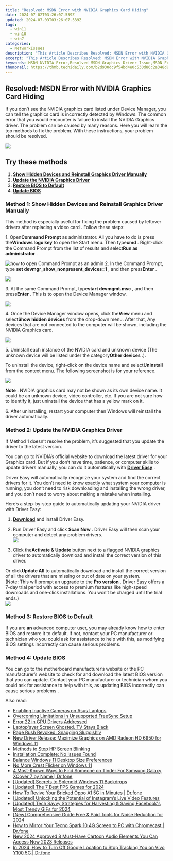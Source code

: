 ```yaml
---
title: "Resolved: MSDN Error with NVIDIA Graphics Card Hiding"
date: 2024-07-02T03:26:07.539Z
updated: 2024-07-03T03:26:07.539Z
tags:
  - win11
  - win10
  - win7
categories:
  - NetworkIssues
description: "This Article Describes Resolved: MSDN Error with NVIDIA Graphics Card Hiding"
excerpt: "This Article Describes Resolved: MSDN Error with NVIDIA Graphics Card Hiding"
keywords: MSDN NVIDIA Error,Resolved MSDN Graphics Driver Issue,MSDN Error Troubleshooting for NVIDIA,Fix NVIDIA Graphics Card Issues on MSDN,Hiding NVIDIA Errors on MSDN Platform,MSDN Graphics Card Compatibility with NVIDIA,Troubleshoot MSDN Errors
thumbnail: https://thmb.techidaily.com/b2d930dc9f54bd4e0c530d86c2a348d9ac40f0a9ccacade9f15d83732ceb2db8.jpg
---
```


## Resolved: MSDN Error with NVIDIA Graphics Card Hiding

 If you don’t see the NVIDIA graphics card listed under Device Manager, you can tell the graphics card is incorrectly detected by Windows. The common error that you would encounter is failure to install the NVIDIA Graphics driver. The problem can be caused by many reasons. Here you will learn the top methods to fix the problem. With these instructions, your problem should be resolved.

![](https://images.drivereasy.com/wp-content/uploads/2021/05/device-manager-graphics-card.jpg)

## Try these methods

1. **[Show Hidden Devices and Reinstall Graphics Driver Manually](#h-method-1-show-hidden-devices-and-reinstall-graphics-driver-manually)**
2. **[Update the NVIDIA Graphics Driver](#h-method-2-update-the-nvidia-graphics-driver)**
3. **[Restore BIOS to Default](#h-method-3-restore-bios-to-default)**
4. **[Update BIOS](#h-method-4-update-bios)**

### **Method 1: Show Hidden Devices and Reinstall Graphics Driver Manually**

 This method is especially useful for fixing the problem caused by leftover drivers after replacing a video card . Follow these steps:

 1\. Open**Command Prompt** as administrator. All you have to do is press the**Windows logo key** to open the Start menu. Then type**cmd** . Right-click the Command Prompt from the list of results and select**Run as administrator** .

![how to open Command Prompt as an admin](https://images.drivereasy.com/wp-content/uploads/2023/10/win11-Command-Prompt-Run-as-administrator.jpg) [](https://tools.techidaily.com/drivereasy/download/)
 2\. In the Command Prompt, type **set devmgr\_show\_nonpresent\_devices=1** , and then press**Enter** .

![](https://images.drivereasy.com/wp-content/uploads/2023/10/win11-Command-Prompt-set-devmgr_show_nonpresent_devices1.jpg)

 3\. At the same Command Prompt, type**start devmgmt.msc** , and then press**Enter** . This is to open the Device Manager window.

![](https://images.drivereasy.com/wp-content/uploads/2023/10/win11-Command-Prompt-start-devmgmt.msc_.jpg)

 4\. Once the Device Manager window opens, click the**View** menu and select**Show hidden devices** from the drop-down menu. After that, Any devices that are not connected to the computer will be shown, including the NVIDIA Graphics card.

![](https://images.drivereasy.com/wp-content/uploads/2023/10/win11-Device-Manager-View-Show-hiddens-devices.jpg)

 5\. Uninstall each instance of the NVIDIA card and unknown device (The unknown device will be listed under the category**Other devices** .).

 To uninstall the device, right-click on the device name and select**Uninstall** from the context menu. The following screenshot is for your reference.

![](https://images.drivereasy.com/wp-content/uploads/2023/10/win11-Device-Manager-Other-devices-Uninstall.jpg)

**Note** : NVIDIA graphics card may not be shown as its own device name. It could be an unknown device, video controller, etc. If you are not sure how to identify it, just uninstall the device that has a yellow mark on it.

 6\. After uninstalling, restart your computer then Windows will reinstall the driver automatically.

### Method 2: Update the NVIDIA Graphics Driver

 If Method 1 doesn’t resolve the problem, it’s suggested that you update the driver to the latest version.

 You can go to NVIDIA’s official website to download the latest driver for your Graphics card. But if you don’t have time, patience, or computer skills to update drivers manually, you can do it automatically with [**Driver Easy**](https://tools.techidaily.com/drivereasy/download/) .

 Driver Easy will automatically recognize your system and find the correct drivers for it. You don’t need to know exactly what system your computer is running, you don’t need to risk downloading and installing the wrong driver, and you don’t need to worry about making a mistake when installing.

 Here’s a step-by-step guide to automatically updating your NVIDIA driver with Driver Easy:

 1) **[Download](https://tools.techidaily.com/drivereasy/download/)**  and install Driver Easy.

 2) Run Driver Easy and click **Scan Now** . Driver Easy will then scan your computer and detect any problem drivers.  
![](https://www.drivereasy.com/wp-content/uploads/2024/05/DE-scan-now-6.0.jpg)

 3) Click the**Activate & Update** button next to a flagged NVIDIA graphics driver to automatically download and install the correct version of this driver.

 Or click**Update All** to automatically download and install the correct version of all the drivers that are missing or out of date on your system.  
 (Note: This will prompt an upgrade to the **[Pro version](https://tools.techidaily.com/drivereasy/download/)**  . Driver Easy offers a 7-day trial period with access to premium features like high-speed downloads and one-click installations. You won’t be charged until the trial ends.)  
![](https://www.drivereasy.com/wp-content/uploads/2016/11/DE-update-all-NVIDIA-6.0.jpg)

### **Method 3: Restore BIOS to Default**

 If you are **an** advanced computer user, you may already know how to enter BIOS and restore it to default. If not, contact your PC manufacturer or technician who you could ask for assistance to help with this, as modifying BIOS settings incorrectly can cause serious problems.

### **Method 4: Update BIOS**

 You can go to the motherboard manufacturer’s website or the PC manufacturer’s website to check for and download the latest BIOS version that you can update. Contact your PC manufacturer or technician whom you could ask for assistance to help with this, as updating BIOS incorrectly can cause serious problems .

<ins class="adsbygoogle"
     style="display:block"
     data-ad-format="autorelaxed"
     data-ad-client="ca-pub-7571918770474297"
     data-ad-slot="1223367746"></ins>



<ins class="adsbygoogle"
     style="display:block"
     data-ad-client="ca-pub-7571918770474297"
     data-ad-slot="8358498916"
     data-ad-format="auto"
     data-full-width-responsive="true"></ins>

<span class="atpl-alsoreadstyle">Also read:</span>
<div><ul>
<li><a href="https://network-issues.techidaily.com/enabling-inactive-cameras-on-asus-laptops/"><u>Enabling Inactive Cameras on Asus Laptops</u></a></li>
<li><a href="https://network-issues.techidaily.com/overcoming-limitations-in-unsupported-freesync-setup/"><u>Overcoming Limitations in Unsupported FreeSync Setup</u></a></li>
<li><a href="https://network-issues.techidaily.com/error-22-in-gpu-drivers-addressed/"><u>Error 22 in GPU Drivers Addressed</u></a></li>
<li><a href="https://network-issues.techidaily.com/laptopayer-screen-ghosted-tv-stays-black/"><u>Laptop'ayer Screen Ghosted, TV Stays Black</u></a></li>
<li><a href="https://network-issues.techidaily.com/rage-rush-revoked-snagging-sluggishly/"><u>Rage Rush Revoked: Snagging Sluggishly</u></a></li>
<li><a href="https://network-issues.techidaily.com/new-driver-release-maximize-graphics-on-amd-radeon-hd-6950-for-windows-11/"><u>New Driver Release: Maximize Graphics on AMD Radeon HD 6950 for Windows 11</u></a></li>
<li><a href="https://network-issues.techidaily.com/methods-to-stop-hp-screen-blinking/"><u>Methods to Stop HP Screen Blinking</u></a></li>
<li><a href="https://network-issues.techidaily.com/installation-complete-no-issues-found/"><u>Installation Complete: No Issues Found</u></a></li>
<li><a href="https://network-issues.techidaily.com/balance-windows-11-desktop-size-preferences/"><u>Balance Windows 11 Desktop Size Preferences</u></a></li>
<li><a href="https://network-issues.techidaily.com/no-more-crest-flicker-on-windows-11/"><u>No More Crest Flicker on Windows 11</u></a></li>
<li><a href="https://location-social.techidaily.com/4-most-known-ways-to-find-someone-on-tinder-for-samsung-galaxy-xcover-7-by-name-drfone-by-drfone-virtual-android/"><u>4 Most-Known Ways to Find Someone on Tinder For Samsung Galaxy XCover 7 by Name | Dr.fone</u></a></li>
<li><a href="https://extra-approaches.techidaily.com/updated-secrets-to-splendid-windows-11-backdrops/"><u>[Updated] Secrets to Splendid Windows 11 Backdrops</u></a></li>
<li><a href="https://on-screen-recording.techidaily.com/1716040964837-updated-the-7-best-fps-games-for-2024/"><u>[Updated] The 7 Best FPS Games for 2024</u></a></li>
<li><a href="https://howto.techidaily.com/how-to-revive-your-bricked-oppo-a1-5g-in-minutes-drfone-by-drfone-fix-android-problems-fix-android-problems/"><u>How To Revive Your Bricked Oppo A1 5G in Minutes | Dr.fone</u></a></li>
<li><a href="https://instagram-video-recordings.techidaily.com/updated-unlocking-the-potential-of-instagrams-live-video-features/"><u>[Updated] Unlocking the Potential of Instagram’s Live Video Features</u></a></li>
<li><a href="https://facebook-video-recording.techidaily.com/updated-tech-savvy-strategies-for-harvesting-and-saving-facebooks-most-trendy-gifs-for-2024/"><u>[Updated] Tech Savvy Strategies for Harvesting & Saving Facebook's Most Trendy GIFs for 2024</u></a></li>
<li><a href="https://screen-recording.techidaily.com/new-comprehensive-guide-free-and-paid-tools-for-noise-reduction-for-2024/"><u>[New] Comprehensive Guide  Free & Paid Tools for Noise Reduction for 2024</u></a></li>
<li><a href="https://screen-mirror.techidaily.com/how-to-mirror-your-tecno-spark-10-4g-screen-to-pc-with-chromecast-drfone-by-drfone-android/"><u>How to Mirror Your Tecno Spark 10 4G Screen to PC with Chromecast | Dr.fone</u></a></li>
<li><a href="https://voice-adjusting.techidaily.com/new-2024-approved-8-must-have-cartoon-audio-elements-you-can-access-now-2023-releases/"><u>New 2024 Approved 8 Must-Have Cartoon Audio Elements You Can Access Now 2023 Releases</u></a></li>
<li><a href="https://android-location-track.techidaily.com/in-2024-how-to-turn-off-google-location-to-stop-tracking-you-on-vivo-y100-5g-drfone-by-drfone-virtual-android/"><u>In 2024, How to Turn Off Google Location to Stop Tracking You on Vivo Y100 5G | Dr.fone</u></a></li>
</ul></div>
